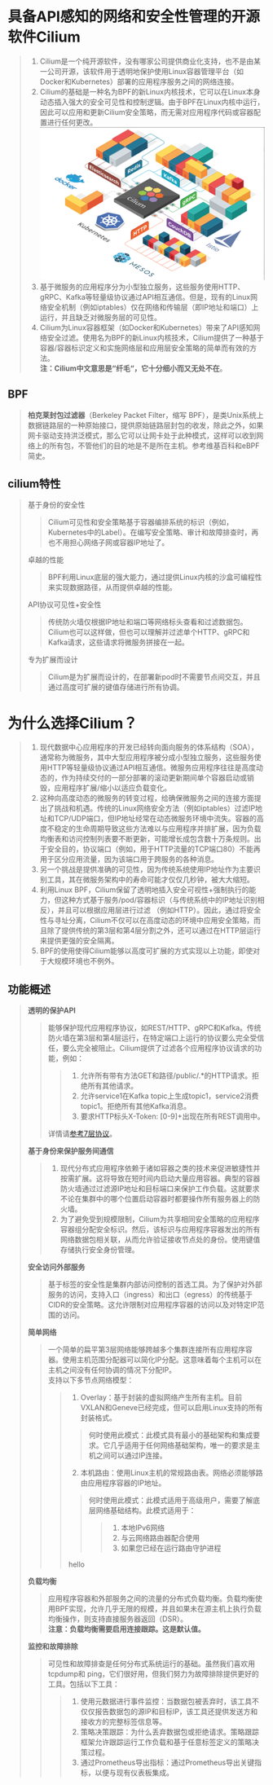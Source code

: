 # 具备API感知的网络和安全性管理的开源软件Cilium
> 1. Cilium是一个纯开源软件，没有哪家公司提供商业化支持，也不是由某一公司开源，该软件用于透明地保护使用Linux容器管理平台（如Docker和Kubernetes）部署的应用程序服务之间的网络连接。   
> 2. Cilium的基础是一种名为BPF的新Linux内核技术，它可以在Linux本身动态插入强大的安全可见性和控制逻辑。由于BPF在Linux内核中运行，因此可以应用和更新Cilium安全策略，而无需对应用程序代码或容器配置进行任何更改。   
![cilium](./images/cilium.png)   
> 3. 基于微服务的应用程序分为小型独立服务，这些服务使用HTTP、gRPC、Kafka等轻量级协议通过API相互通信。但是，现有的Linux网络安全机制（例如iptables）仅在网络和传输层（即IP地址和端口）上运行，并且缺乏对微服务层的可见性。   
> 4. Cilium为Linux容器框架（如Docker和Kubernetes）带来了API感知网络安全过滤。使用名为BPF的新Linux内核技术，Cilium提供了一种基于容器/容器标识定义和实施网络层和应用层安全策略的简单而有效的方法。   
> **注：Cilium中文意思是“纤毛“，它十分细小而又无处不在**。   

## BPF
> **柏克莱封包过滤器**（Berkeley Packet Filter，缩写 BPF），是类Unix系统上数据链路层的一种原始接口，提供原始链路层封包的收发，除此之外，如果网卡驱动支持洪泛模式，那么它可以让网卡处于此种模式，这样可以收到网络上的所有包，不管他们的目的地是不是所在主机。参考维基百科和eBPF简史。

## cilium特性
> 基于身份的安全性   
> > Cilium可见性和安全策略基于容器编排系统的标识（例如，Kubernetes中的Label）。在编写安全策略、审计和故障排查时，再也不用担心网络子网或容器IP地址了。   
> >
> 卓越的性能   
> > BPF利用Linux底层的强大能力，通过提供Linux内核的沙盒可编程性来实现数据路径，从而提供卓越的性能。   
> >
> API协议可见性+安全性   
> > 传统防火墙仅根据IP地址和端口等网络标头查看和过滤数据包。Cilium也可以这样做，但也可以理解并过滤单个HTTP、gRPC和Kafka请求，这些请求将微服务拼接在一起。   
> >
> 专为扩展而设计   
> > Cilium是为扩展而设计的，在部署新pod时不需要节点间交互，并且通过高度可扩展的键值存储进行所有协调。   

# 为什么选择Cilium？
> 1. 现代数据中心应用程序的开发已经转向面向服务的体系结构（SOA），通常称为微服务，其中大型应用程序被分成小型独立服务，这些服务使用HTTP等轻量级协议通过API相互通信。微服务应用程序往往是高度动态的，作为持续交付的一部分部署的滚动更新期间单个容器启动或销毁，应用程序扩展/缩小以适应负载变化。   
> 2. 这种向高度动态的微服务的转变过程，给确保微服务之间的连接方面提出了挑战和机遇。传统的Linux网络安全方法（例如iptables）过滤IP地址和TCP/UDP端口，但IP地址经常在动态微服务环境中流失。容器的高度不稳定的生命周期导致这些方法难以与应用程序并排扩展，因为负载均衡表和访问控制列表要不断更新，可能增长成包含数十万条规则。出于安全目的，协议端口（例如，用于HTTP流量的TCP端口80）不能再用于区分应用流量，因为该端口用于跨服务的各种消息。   
> 3. 另一个挑战是提供准确的可见性，因为传统系统使用IP地址作为主要识别工具，其在微服务架构中的寿命可能才仅仅几秒钟，被大大缩短。   
> 4. 利用Linux BPF，Cilium保留了透明地插入安全可视性+强制执行的能力，但这种方式基于服务/pod/容器标识（与传统系统中的IP地址识别相反），并且可以根据应用层进行过滤 （例如HTTP）。因此，通过将安全性与寻址分离，Cilium不仅可以在高度动态的环境中应用安全策略，而且除了提供传统的第3层和第4层分割之外，还可以通过在HTTP层运行来提供更强的安全隔离。   
> 5. BPF的使用使得Cilium能够以高度可扩展的方式实现以上功能，即使对于大规模环境也不例外。   

## 功能概述
> **透明的保护API**   
> > 能够保护现代应用程序协议，如REST/HTTP、gRPC和Kafka。传统防火墙在第3层和第4层运行，在特定端口上运行的协议要么完全受信任，要么完全被阻止。Cilium提供了过滤各个应用程序协议请求的功能，例如：   
> >> 1. 允许所有带有方法GET和路径/public/.*的HTTP请求。拒绝所有其他请求。   
> >> 2. 允许service1在Kafka topic上生成topic1，service2消费topic1。拒绝所有其他Kafka消息。   
> >> 3. 要求HTTP标头X-Token: [0-9]+出现在所有REST调用中。   
> >
> > 详情请[参考7层协议](http://docs.cilium.io/en/stable/policy/#layer-7)。
> >
> **基于身份来保护服务间通信**   
> > 1. 现代分布式应用程序依赖于诸如容器之类的技术来促进敏捷性并按需扩展。这将导致在短时间内启动大量应用容器。典型的容器防火墙通过过滤源IP地址和目标端口来保护工作负载。这就要求不论在集群中的哪个位置启动容器时都要操作所有服务器上的防火墙。   
> > 2. 为了避免受到规模限制，Cilium为共享相同安全策略的应用程序容器组分配安全标识。然后，该标识与应用程序容器发出的所有网络数据包相关联，从而允许验证接收节点处的身份。使用键值存储执行安全身份管理。   
> >
> **安全访问外部服务**   
> > 基于标签的安全性是集群内部访问控制的首选工具。为了保护对外部服务的访问，支持入口（ingress）和出口（egress）的传统基于CIDR的安全策略。这允许限制对应用程序容器的访问以及对特定IP范围的访问。   
> >
> **简单网络**   
> > 一个简单的扁平第3层网络能够跨越多个集群连接所有应用程序容器。使用主机范围分配器可以简化IP分配。这意味着每个主机可以在主机之间没有任何协调的情况下分配IP。   
> > 支持以下多节点网络模型：   
> >> 1. Overlay：基于封装的虚拟网络产生所有主机。目前VXLAN和Geneve已经完成，但可以启用Linux支持的所有封装格式。
> >>> 何时使用此模式：此模式具有最小的基础架构和集成要求。它几乎适用于任何网络基础架构，唯一的要求是主机之间可以通过IP连接。
> >>
> >> 2. 本机路由：使用Linux主机的常规路由表。网络必须能够路由应用程序容器的IP地址。   
> >>> 何时使用此模式：此模式适用于高级用户，需要了解底层网络基础结构。此模式适用于：   
> >>>> 1. 本地IPv6网络   
> >>>> 2. 与云网络路由器配合使用   
> >>>> 3. 如果您已经在运行路由守护进程   
> >>
> >> hello
> >
> **负载均衡**   
> > 应用程序容器和外部服务之间的流量的分布式负载均衡。负载均衡使用BPF实现，允许几乎无限的规模，并且如果未在源主机上执行负载均衡操作，则支持直接服务器返回（DSR）。   
> > **注意：负载均衡需要启用连接跟踪。这是默认值。**   
> >
> **监控和故障排除**   
> > 可见性和故障排查是任何分布式系统运行的基础。虽然我们喜欢用tcpdump和 ping，它们很好用，但我们努力为故障排除提供更好的工具。包括以下工具：   
> >> 1. 使用元数据进行事件监控：当数据包被丢弃时，该工具不仅仅报告数据包的源IP和目标IP，该工具还提供发送方和接收方的完整标签信息等。   
> >> 2. 策略决策跟踪：为什么丢弃数据包或拒绝请求。策略跟踪框架允许跟踪运行工作负载和基于任意标签定义的策略决策过程。   
> >> 3. 通过Prometheus导出指标：通过Prometheus导出关键指标，以便与现有仪表板集成。   
> 














